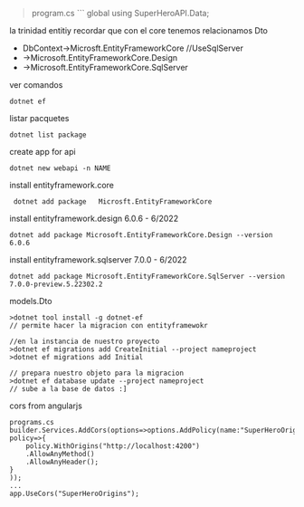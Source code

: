 > program.cs ``` global using SuperHeroAPI.Data;
  
la trinidad entitiy recordar que con el core tenemos relacionamos Dto

- DbContext->Microsft.EntityFrameworkCore
//UseSqlServer
- ->Microsoft.EntityFrameworkCore.Design
- ->Microsoft.EntityFrameworkCore.SqlServer

ver comandos 
```
dotnet ef
```

listar pacquetes 
```
dotnet list package
```

create app for api
```
dotnet new webapi -n NAME
```


install entityframework.core 

```
 dotnet add package   Microsft.EntityFrameworkCore
```

install entityframework.design 6.0.6  - 6/2022

```
dotnet add package Microsoft.EntityFrameworkCore.Design --version 6.0.6
```


install entityframework.sqlserver  7.0.0 - 6/2022
```
dotnet add package Microsoft.EntityFrameworkCore.SqlServer --version 7.0.0-preview.5.22302.2
```

models.Dto

```
>dotnet tool install -g dotnet-ef
// permite hacer la migracion con entityframewokr 

//en la instancia de nuestro proyecto 
>dotnet ef migrations add CreateInitial --project nameproject
>dotnet ef migrations add Initial

// prepara nuestro objeto para la migracion
>dotnet ef database update --project nameproject
// sube a la base de datos :]
```

cors from angularjs


```
programs.cs
builder.Services.AddCors(options=>options.AddPolicy(name:"SuperHeroOrigins",
policy=>{
	policy.WithOrigins("http://localhost:4200")
	.AllowAnyMethod()
	.AllowAnyHeader();
}
));
...
app.UseCors("SuperHeroOrigins");

```

